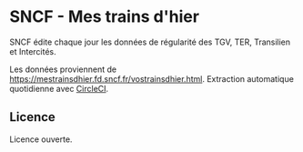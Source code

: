 # SNCF - Mes trains d'hier

SNCF édite chaque jour les données de régularité des TGV, TER, Transilien et Intercités.

Les données proviennent de https://mestrainsdhier.fd.sncf.fr/vostrainsdhier.html. Extraction automatique quotidienne avec [CircleCI](https://circleci.com/gh/AntoineAugusti/mestrainsdhier-sncf).

## Licence
Licence ouverte.
